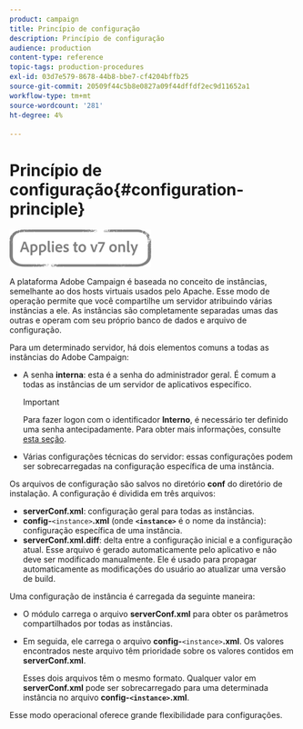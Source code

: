 ```yaml
---
product: campaign
title: Princípio de configuração
description: Princípio de configuração
audience: production
content-type: reference
topic-tags: production-procedures
exl-id: 03d7e579-8678-44b8-bbe7-cf4204bffb25
source-git-commit: 20509f44c5b8e0827a09f44dffdf2ec9d11652a1
workflow-type: tm+mt
source-wordcount: '281'
ht-degree: 4%

---
```


# Princípio de configuração{#configuration-principle}

![](../../assets/v7-only.svg)

A plataforma Adobe Campaign é baseada no conceito de instâncias, semelhante ao dos hosts virtuais usados pelo Apache. Esse modo de operação permite que você compartilhe um servidor atribuindo várias instâncias a ele. As instâncias são completamente separadas umas das outras e operam com seu próprio banco de dados e arquivo de configuração.

Para um determinado servidor, há dois elementos comuns a todas as instâncias do Adobe Campaign:

* A senha **interna**: esta é a senha do administrador geral. É comum a todas as instâncias de um servidor de aplicativos específico.

   >[!IMPORTANT]
   >
   >Para fazer logon com o identificador **Interno**, é necessário ter definido uma senha antecipadamente. Para obter mais informações, consulte [esta seção](../../installation/using/configuring-campaign-server.md#internal-identifier).

* Várias configurações técnicas do servidor: essas configurações podem ser sobrecarregadas na configuração específica de uma instância.

Os arquivos de configuração são salvos no diretório **conf** do diretório de instalação. A configuração é dividida em três arquivos:

* **serverConf.xml**: configuração geral para todas as instâncias.
* **config-**`<instance>`**.xml**  (onde  **`<instance>`** é o nome da instância): configuração específica de uma instância.
* **serverConf.xml.diff**: delta entre a configuração inicial e a configuração atual. Esse arquivo é gerado automaticamente pelo aplicativo e não deve ser modificado manualmente. Ele é usado para propagar automaticamente as modificações do usuário ao atualizar uma versão de build.

Uma configuração de instância é carregada da seguinte maneira:

* O módulo carrega o arquivo **serverConf.xml** para obter os parâmetros compartilhados por todas as instâncias.
* Em seguida, ele carrega o arquivo **config-**`<instance>`**.xml**. Os valores encontrados neste arquivo têm prioridade sobre os valores contidos em **serverConf.xml**.

   Esses dois arquivos têm o mesmo formato. Qualquer valor em **serverConf.xml** pode ser sobrecarregado para uma determinada instância no arquivo **config-`<instance>`.xml**.

Esse modo operacional oferece grande flexibilidade para configurações.
